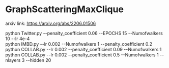 # GraphScatteringMaxClique
arxiv link: https://arxiv.org/abs/2206.01506


python Twitter.py --penalty_coefficient 0.06 --EPOCHS 15 --Numofwalkers 10 --lr 4e-4\
python IMBD.py --lr 0.002 --Numofwalkers 1 --penalty_coefficient 0.2\
python COLLAB.py --lr 0.002 --penalty_coefficient 0.09 --Numofwalkers 1\
python COLLAB.py --lr 0.002 --penalty_coefficient 0.5 --Numofwalkers 1 --nlayers 3 --hidden 20
